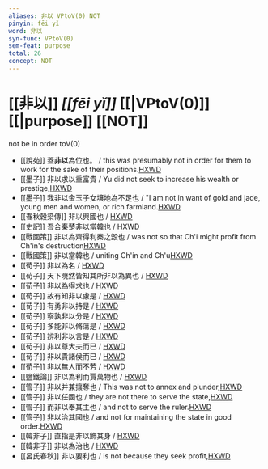 ```yaml
---
aliases: 非以 VPtoV(0) NOT
pinyin: fēi yǐ
word: 非以
syn-func: VPtoV(0)
sem-feat: purpose
total: 26
concept: NOT 
---
```

# [[非以]] *[[fēi yǐ]]*  [[|VPtoV(0)]] [[|purpose]] [[NOT]]
not be in order toV(0)
 - [[說苑]] 蓋**非以**為位也。 / this was presumably not in order for them to work for the sake of their positions.[HXWD](https://hxwd.org/textview.html?location=CH1a0907_CHANT_001-42a.5)
 - [[墨子]] 非以求以重富貴 / Yu did not seek to increase his wealth or prestige,[HXWD](https://hxwd.org/textview.html?location=CH1a0938_CHANT_004-15a.48)
 - [[墨子]] 我非以金玉子女壤地為不足也 / "I am not in want of gold and jade, young men and women, or rich farmland.[HXWD](https://hxwd.org/textview.html?location=CH1a0938_CHANT_005-14a.3)
 - [[春秋穀梁傳]] 非以興國也 / [HXWD](https://hxwd.org/textview.html?location=KR1e0008_tls_005-160a.39)
 - [[史記]] 
                        吾合秦楚非以當韓也
                     / [HXWD](https://hxwd.org/textview.html?location=KR2a0001_tls_071-11a.27)
 - [[戰國策]] 非以為齊得利秦之毀也 / was not so that Ch'i might profit from Ch'in's destruction[HXWD](https://hxwd.org/textview.html?location=KR2e0003_tls_271-1a.10)
 - [[戰國策]] 非以當韓也 / uniting Ch'in and Ch'u[HXWD](https://hxwd.org/textview.html?location=KR2e0003_tls_390-1a.18)
 - [[荀子]] 非以為名 / [HXWD](https://hxwd.org/textview.html?location=KR3a0002_tls_010-18a.3)
 - [[荀子]] 天下曉然皆知其所非以為異也 / [HXWD](https://hxwd.org/textview.html?location=KR3a0002_tls_012-6a.78)
 - [[荀子]] 非以為得求也 / [HXWD](https://hxwd.org/textview.html?location=KR3a0002_tls_017-11a.10)
 - [[荀子]] 故有知非以慮是 / [HXWD](https://hxwd.org/textview.html?location=KR3a0002_tls_021-11a.41)
 - [[荀子]] 有勇非以持是 / [HXWD](https://hxwd.org/textview.html?location=KR3a0002_tls_021-11a.43)
 - [[荀子]] 察孰非以分是 / [HXWD](https://hxwd.org/textview.html?location=KR3a0002_tls_021-11a.45)
 - [[荀子]] 多能非以脩蕩是 / [HXWD](https://hxwd.org/textview.html?location=KR3a0002_tls_021-11a.47)
 - [[荀子]] 辨利非以言是 / [HXWD](https://hxwd.org/textview.html?location=KR3a0002_tls_021-11a.49)
 - [[荀子]] 非以尊大夫而已 / [HXWD](https://hxwd.org/textview.html?location=KR3a0002_tls_027-68a.10)
 - [[荀子]] 非以貴諸侯而已 / [HXWD](https://hxwd.org/textview.html?location=KR3a0002_tls_027-68a.7)
 - [[荀子]] 非以無人而不芳 / [HXWD](https://hxwd.org/textview.html?location=KR3a0002_tls_028-8a.33)
 - [[鹽鐵論]] 非以為利而賈萬物也 / [HXWD](https://hxwd.org/textview.html?location=KR3a0006_tls_001-14a.1)
 - [[管子]] 非以并兼攘奪也 / This was not to annex and plunder,[HXWD](https://hxwd.org/textview.html?location=KR3c0001_tls_005-122a.9)
 - [[管子]] 非以任國也 / they are not there to serve the state,[HXWD](https://hxwd.org/textview.html?location=KR3c0001_tls_015-175a.5)
 - [[管子]] 而非以奉其主也 / and not to serve the ruler.[HXWD](https://hxwd.org/textview.html?location=KR3c0001_tls_015-177a.4)
 - [[管子]] 非以治其國也 / and not for maintaining the state in good order.[HXWD](https://hxwd.org/textview.html?location=KR3c0001_tls_015-177a.7)
 - [[韓非子]] 直指是非以飾其身 / [HXWD](https://hxwd.org/textview.html?location=KR3c0005_tls_012-24a.7)
 - [[韓非子]] 非以為治也 / [HXWD](https://hxwd.org/textview.html?location=KR3c0005_tls_049-22a.11)
 - [[呂氏春秋]] 非以要利也 / is not because they seek profit,[HXWD](https://hxwd.org/textview.html?location=KR3j0009_tls_021-19a.24)